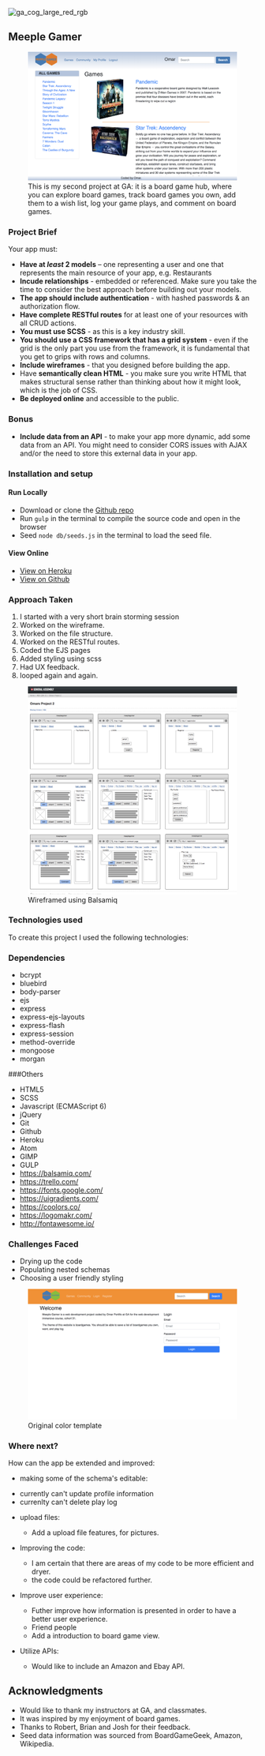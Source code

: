 ![ga_cog_large_red_rgb](https://cloud.githubusercontent.com/assets/40461/8183776/469f976e-1432-11e5-8199-6ac91363302b.png)

## Meeple Gamer

<figure>
  <a href="#"><img src="./src/assets/images/projectphotos/workingstyling.png"></a>
  <figcaption>This is my second project at GA: it is a board game hub, where you can explore board games, track board games you own, add them to a wish list, log your game plays, and comment on board games.</figcaption>
</figure>

### Project Brief

Your app must:

* **Have at _least_ 2 models** – one representing a user and one that represents the main resource of your app, e.g. Restaurants
* **Incude relationships** - embedded or referenced. Make sure you take the time to consider the best approach before building out your models.
* **The app should include authentication** - with hashed passwords & an authorization flow.
* **Have complete RESTful routes** for at least one of your resources with all CRUD actions.
* **You must use SCSS** - as this is a key industry skill.
* **You should use a CSS framework that has a grid system** - even if the grid is the only part you use from the framework, it is fundamental that you get to grips with rows and columns.
* **Include wireframes** - that you designed before building the app.
* Have **semantically clean HTML** - you make sure you write HTML that makes structural sense rather than thinking about how it might look, which is the job of CSS.
* **Be deployed online** and accessible to the public.

### Bonus
* **Include data from an API** - to make your app more dynamic, add some data from an API. You might need to consider CORS issues with AJAX and/or the need to store this external data in your app.

### [](https://github.com/omrprt/wdi-second-project#setup)Installation and setup

#### Run Locally
- Download or clone the [Github repo](https://github.com/omrprt/wdi-second-project)
- Run `gulp` in the terminal to compile the source code and open in the browser
- Seed `node db/seeds.js` in the terminal to load the seed file.

#### View Online

- [View on Heroku](https://meeplegamer.herokuapp.com/)
- [View on Github](https://github.com/omrprt/wdi-second-project)

### [](https://github.com/omrprt/wdi-second-project#approach-taken)Approach Taken

1. I started with a very short brain storming session
2. Worked on the wireframe.
3. Worked on the file structure.
4. Worked on the RESTful routes.
5. Coded the EJS pages
6. Added styling using scss
7. Had UX feedback.
8. looped again and again.

<figure>
  <a href="#"><img src="./src/assets/images/projectphotos/wirefram.png"></a>
  <figcaption>Wireframed using Balsamiq</figcaption>
</figure>

### [](https://github.com/omrprt/wdi-second-project#technologies-used)Technologies used

To create this project I used the following technologies:

### [](https://github.com/omrprt/wdi-second-project#dependencies)Dependencies
- bcrypt
- bluebird
- body-parser
- ejs
- express
- express-ejs-layouts
- express-flash
- express-session
- method-override
- mongoose
- morgan

###Others

- HTML5
- SCSS
- Javascript (ECMAScript 6)
- jQuery
- Git
- Github
- Heroku
- Atom
- GIMP
- GULP
- https://balsamiq.com/
- https://trello.com/
- https://fonts.google.com/
- https://uigradients.com/
- https://coolors.co/
- https://logomakr.com/
- http://fontawesome.io/

### [](https://github.com/omrprt/wdi-second-project#challenges-faced)Challenges Faced

- Drying up the code
- Populating nested schemas
- Choosing a user friendly styling


<figure>
  <a href="#"><img src="./src/assets/images/projectphotos/initialstyling.png"></a>
  <figcaption>Original color template</figcaption>
</figure>

### [](https://github.com/omrprt/wdi-second-project#where-next)Where next?

How can the app be extended and improved:

- making some of the schema's editable:
 * currently can't update profile information
 * currenlty can't delete play log

- upload files:
  * Add a upload file features, for pictures.

- Improving the code:
  * I am certain that there are areas of my code to be more efficient and dryer.
  * the code could be refactored further.

- Improve user experience:
  * Futher improve how information is presented in order to have a better user experience.
  * Friend people
  * Add a introduction to board game view.

- Utilize APIs:
  * Would like to include an Amazon and Ebay API.

## Acknowledgments
* Would like to thank my instructors at GA, and classmates.
* It was inspired by my enjoyment of board games.
* Thanks to Robert, Brian and Josh for their feedback.
* Seed data information was sourced from BoardGameGeek, Amazon, Wikipedia.
